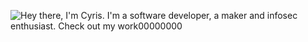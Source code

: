![Hey there, I'm Cyris. I'm a software developer, a maker and infosec enthusiast. Check out my work00000000](https://github.com/CyrisXD/CyrisXD/raw/master/header.gif)


